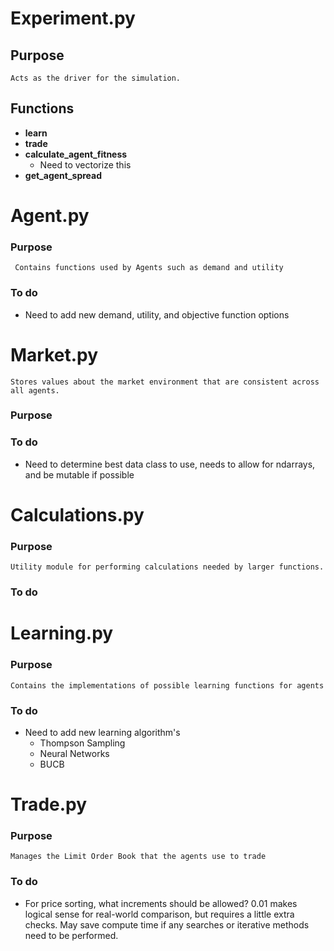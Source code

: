 
# Experiment.py

## Purpose
	Acts as the driver for the simulation. 
## Functions

- **learn**
- **trade**
- **calculate_agent_fitness**
	- Need to vectorize this
- **get_agent_spread**


# Agent.py
### Purpose
	 Contains functions used by Agents such as demand and utility

### To do 
- Need to add new demand, utility, and objective function options
# Market.py
	Stores values about the market environment that are consistent across all agents.

### Purpose

### To do 
- Need to determine best data class to use, needs to allow for ndarrays, and be mutable if possible

# Calculations.py
### Purpose
	Utility module for performing calculations needed by larger functions.
### To do 

# Learning.py
### Purpose
	Contains the implementations of possible learning functions for agents
### To do 
- Need to add new learning algorithm's
	- Thompson Sampling
	- Neural Networks
	- BUCB

# Trade.py
### Purpose
	Manages the Limit Order Book that the agents use to trade

### To do 
- For price sorting, what increments should be allowed? 0.01 makes logical sense for real-world comparison, but requires a little extra checks. May save compute time if any searches or iterative methods need to be performed.